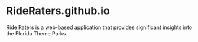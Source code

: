 # RideRaters.github.io
 Ride Raters is a web-based application that provides significant insights into the Florida Theme Parks.

